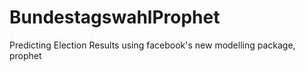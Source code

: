 # BundestagswahlProphet
Predicting Election Results using facebook's new modelling package, prophet
